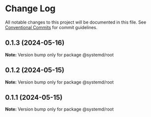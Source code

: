 # Change Log

All notable changes to this project will be documented in this file.
See [Conventional Commits](https://conventionalcommits.org) for commit guidelines.

## 0.1.3 (2024-05-16)

**Note:** Version bump only for package @systemd/root

## 0.1.2 (2024-05-15)

**Note:** Version bump only for package @systemd/root

## 0.1.1 (2024-05-15)

**Note:** Version bump only for package @systemd/root
